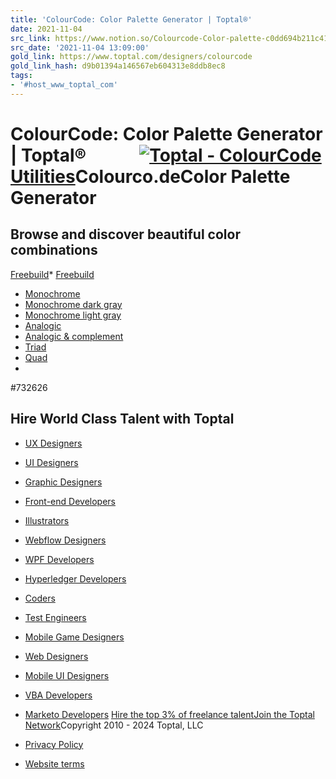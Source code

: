 ```yaml
---
title: 'ColourCode: Color Palette Generator | Toptal®'
date: 2021-11-04
src_link: https://www.notion.so/Colourcode-Color-palette-c0dd694b211c41b09894957b8b84333e
src_date: '2021-11-04 13:09:00'
gold_link: https://www.toptal.com/designers/colourcode
gold_link_hash: d9b01394a146567eb604313e8ddb8ec8
tags:
- '#host_www_toptal_com'
---
```



ColourCode: Color Palette Generator | Toptal®[![](data:image/svg+xml,%3csvg%20xmlns=%27http://www.w3.org/2000/svg%27%20version=%271.1%27%20width=%2784%27%20height=%2724%27/%3e)![Toptal - ColourCode](data:image/gif;base64,R0lGODlhAQABAIAAAAAAAP///yH5BAEAAAAALAAAAAABAAEAAAIBRAA7)![Toptal - ColourCode](/designers/colourcode/assets/images/toptal_logo.svg)](https://www.toptal.com/)[Utilities](https://www.toptal.com/utilities-tools)Colourco.deColor Palette Generator
=======================

Browse and discover beautiful color combinations
------------------------------------------------

[Freebuild](/designers/colourcode/freebuild-color-builder)* [Freebuild](/designers/colourcode/freebuild-color-builder)
* [Monochrome](/designers/colourcode/monochrome-color-builder)
* [Monochrome dark gray](/designers/colourcode/monochrome-dark-color-builder)
* [Monochrome light gray](/designers/colourcode/monochrome-light-color-builder)
* [Analogic](/designers/colourcode/analogic-color-builder)
* [Analogic & complement](/designers/colourcode/analogic-complement-color-builder)
* [Triad](/designers/colourcode/triad-color-builder)
* [Quad](/designers/colourcode/quad-color-builder)
* 
#732626

Hire World Class Talent with Toptal
-----------------------------------

* [UX Designers](https://www.toptal.com/designers/ux)
* [UI Designers](https://www.toptal.com/designers/ui)
* [Graphic Designers](https://www.toptal.com/designers/graphic)
* [Front-end Developers](https://www.toptal.com/front-end)
* [Illustrators](https://www.toptal.com/designers/illustration)
* [Webflow Designers](https://www.toptal.com/designers/webflow)
* [WPF Developers](https://www.toptal.com/wpf)
* [Hyperledger Developers](https://www.toptal.com/hyperledger)
* [Coders](https://www.toptal.com/coder)
* [Test Engineers](https://www.toptal.com/test-engineer)
* [Mobile Game Designers](https://www.toptal.com/designers/mobile-game)
* [Web Designers](https://www.toptal.com/designers/web)
* [Mobile UI Designers](https://www.toptal.com/designers/mobile-ui)
* [VBA Developers](https://www.toptal.com/vba)
* [Marketo Developers](https://www.toptal.com/marketo)
[Hire the top 3% of freelance talent](https://www.toptal.com/developers)[Join the Toptal Network](https://www.toptal.com/freelance-jobs)Copyright 2010 - 2024 Toptal, LLC

* [Privacy Policy](https://www.toptal.com/privacy)
* [Website terms](https://www.toptal.com/tos)